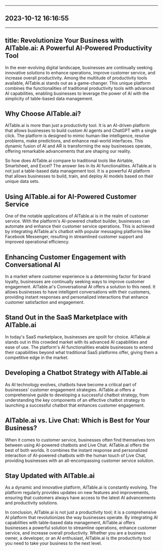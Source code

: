 

---------------------------------------------
2023-10-12 16:16:55
---------------------------------------------

---
title: Revolutionize Your Business with AITable.ai: A Powerful AI-Powered Productivity Tool
---

In the ever-evolving digital landscape, businesses are continually seeking innovative solutions to enhance operations, improve customer service, and increase overall productivity. Among the multitude of productivity tools available, AITable.ai stands out as a game-changer. This unique platform combines the functionalities of traditional productivity tools with advanced AI capabilities, enabling businesses to leverage the power of AI with the simplicity of table-based data management. 

## Why Choose AITable.ai?

AITable.ai is more than just a productivity tool. It is an AI-driven platform that allows businesses to build custom AI agents and ChatGPT with a single click. The platform is designed to mimic human-like intelligence, resolve problems, make predictions, and enhance real-world interfaces. This dynamic fusion of AI and AR is transforming the way businesses operate, offering remarkable advancements that are shaping our reality.

So how does AITable.ai compare to traditional tools like Airtable, Smartsheet, and Excel? The answer lies in its AI functionalities. AITable.ai is not just a table-based data management tool. It is a powerful AI platform that allows businesses to build, train, and deploy AI models based on their unique data sets.

## Using AITable.ai for AI-Powered Customer Service

One of the notable applications of AITable.ai is in the realm of customer service. With the platform's AI-powered chatbot builder, businesses can automate and enhance their customer service operations. This is achieved by integrating AITable.ai's chatbot with popular messaging platforms like Facebook Messenger, resulting in streamlined customer support and improved operational efficiency.

## Enhancing Customer Engagement with Conversational AI

In a market where customer experience is a determining factor for brand loyalty, businesses are continually seeking ways to improve customer engagement. AITable.ai's Conversational AI offers a solution to this need. It allows businesses to have intelligent conversations with their customers, providing instant responses and personalized interactions that enhance customer satisfaction and engagement.

## Stand Out in the SaaS Marketplace with AITable.ai

In today's SaaS marketplace, businesses are spoilt for choice. AITable.ai stands out in this crowded market with its advanced AI capabilities and ease of use. The platform's AI functionalities enable businesses to extend their capabilities beyond what traditional SaaS platforms offer, giving them a competitive edge in the market.

## Developing a Chatbot Strategy with AITable.ai

As AI technology evolves, chatbots have become a critical part of businesses' customer engagement strategies. AITable.ai offers a comprehensive guide to developing a successful chatbot strategy, from understanding the key components of an effective chatbot strategy to launching a successful chatbot that enhances customer engagement.

## AITable.ai vs. Live Chat: Which is Best for Your Business?

When it comes to customer service, businesses often find themselves torn between using AI-powered chatbots and Live Chat. AITable.ai offers the best of both worlds. It combines the instant response and personalized interaction of AI-powered chatbots with the human touch of Live Chat, providing businesses with an all-encompassing customer service solution.

## Stay Updated with AITable.ai

As a dynamic and innovative platform, AITable.ai is constantly evolving. The platform regularly provides updates on new features and improvements, ensuring that customers always have access to the latest AI advancements and productivity solutions.

In conclusion, AITable.ai is not just a productivity tool; it is a comprehensive AI platform that revolutionizes the way businesses operate. By integrating AI capabilities with table-based data management, AITable.ai offers businesses a powerful solution to streamline operations, enhance customer service, and increase overall productivity. Whether you are a business owner, a developer, or an AI enthusiast, AITable.ai is the productivity tool you need to take your business to the next level.